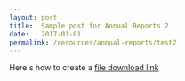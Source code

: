 ```yaml
---
layout: post
title:  Sample post for Annual Reports 2
date:   2017-01-01
permalink: /resources/annual-reports/test2
---
```



Here's how to create a [file download link](../annual-reports/Sentosa_AR_1718.pdf)
